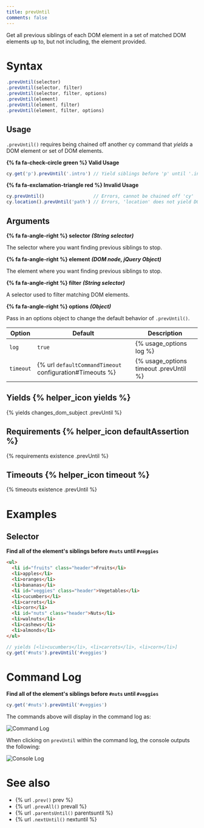 ```yaml
---
title: prevUntil
comments: false
---
```


Get all previous siblings of each DOM element in a set of matched DOM elements up to, but not including, the element provided.

# Syntax

```javascript
.prevUntil(selector)
.prevUntil(selector, filter)
.prevUntil(selector, filter, options)
.prevUntil(element)
.prevUntil(element, filter)
.prevUntil(element, filter, options)
```

## Usage

`.prevUntil()` requires being chained off another cy command that *yields* a DOM element or set of DOM elements.

**{% fa fa-check-circle green %} Valid Usage**

```javascript
cy.get('p').prevUntil('.intro') // Yield siblings before 'p' until '.intro'
```

**{% fa fa-exclamation-triangle red %} Invalid Usage**

```javascript
cy.prevUntil()                  // Errors, cannot be chained off 'cy'
cy.location().prevUntil('path') // Errors, 'location' does not yield DOM element
```

## Arguments

**{% fa fa-angle-right %} selector**  ***(String selector)***

The selector where you want finding previous siblings to stop.

**{% fa fa-angle-right %} element**  ***(DOM node, jQuery Object)***

The element where you want finding previous siblings to stop.

**{% fa fa-angle-right %} filter**  ***(String selector)***

A selector used to filter matching DOM elements.

**{% fa fa-angle-right %} options**  ***(Object)***

Pass in an options object to change the default behavior of `.prevUntil()`.

Option | Default | Description
--- | --- | ---
`log` | `true` | {% usage_options log %}
`timeout` | {% url `defaultCommandTimeout` configuration#Timeouts %} | {% usage_options timeout .prevUntil %}

## Yields {% helper_icon yields %}

{% yields changes_dom_subject .prevUntil %}

## Requirements {% helper_icon defaultAssertion %}

{% requirements existence .prevUntil %}

## Timeouts {% helper_icon timeout %}

{% timeouts existence .prevUntil %}

# Examples

## Selector

**Find all of the element's siblings before `#nuts` until `#veggies`**

```html
<ul>
  <li id="fruits" class="header">Fruits</li>
  <li>apples</li>
  <li>oranges</li>
  <li>bananas</li>
  <li id="veggies" class="header">Vegetables</li>
  <li>cucumbers</li>
  <li>carrots</li>
  <li>corn</li>
  <li id="nuts" class="header">Nuts</li>
  <li>walnuts</li>
  <li>cashews</li>
  <li>almonds</li>
</ul>
```

```javascript
// yields [<li>cucumbers</li>, <li>carrots</li>, <li>corn</li>]
cy.get('#nuts').prevUntil('#veggies')
```

# Command Log

**Find all of the element's siblings before `#nuts` until `#veggies`**

```javascript
cy.get('#nuts').prevUntil('#veggies')
```

The commands above will display in the command log as:

![Command Log](/img/api/prevuntil/prev-until-finding-elements-in-command-log.png)

When clicking on `prevUntil` within the command log, the console outputs the following:

![Console Log](/img/api/prevuntil/console-log-previous-elements-until-defined-el.png)

# See also

- {% url `.prev()` prev %}
- {% url `.prevAll()` prevall %}
- {% url `.parentsUntil()` parentsuntil %}
- {% url `.nextUntil()` nextuntil %}
